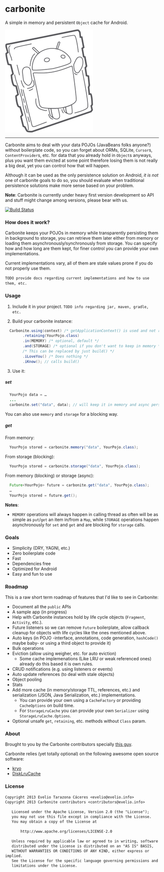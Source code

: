 carbonite
=========

A simple in memory and persistent `Object` cache for Android.

![Carbonite Android Logo](extra/logo/carbonite-android.png?raw=true)

<hr/>

Carbonite aims to deal with your data POJOs (JavaBeans folks anyone?) without boilerplate code, so you can forget about
ORMs, SQLite, `Cursor`s, `ContentProvider`s, etc. for data that you already hold in `Object`s anyways, plus you want them evicted at some point therefore losing them is not really a big deal, yet you can control how that will happen.

Although it can be used as the only persistence solution on Android, *it is not* one of carbonite goals to do so,
you should evaluate when traditional persistence solutions make more sense based on your problem.

**Note**: Carbonite is currently under heavy first version development so API and stuff might change among versions,
please bear with us.

[![Build Status](https://travis-ci.org/eveliotc/carbonite?branch=develop)](https://travis-ci.org/eveliotc/carbonite)

### How does it work?

Carbonite keeps your POJOs in memory while transparently persisting them in background to storage, you can retrieve them
 later either from memory or loading them asynchronously/synchronously from storage. You can specify how and how long
 are them kept, for finer control you can provide your own implementations.
 
Current implementations vary, all of them are stale values prone if you do not properly use them.

`TODO provide docs regarding current implementations and how to use them, etc.`

### Usage
1. Include it in your project. 
`TODO info regarding jar, maven, gradle, etc.`


2. Build your carbonite instance:
```java
  Carbonite.using(context) /* getApplicationContext() is used and not retained */
        .retaining(YourPojo.class)
        .in(MEMORY) /* optional, default */
        .and(STORAGE) /* optional if you don't want to keep in memory */
        /* This can be replaced by just build() */
        .iLoveYou() /* Does nothing */
        .iKnow(); // calls build()
```

3. Use it:
##### set
```java
  YourPojo data = …
  ...
  carbonite.set("data", data); // will keep it in memory and async persist it to storage
```
You can also use `memory` and `storage` for a blocking way.
##### get
From memory:
```java
  YourPojo stored = carbonite.memory("data", YourPojo.class);
```
From storage (blocking):
```java
  YourPojo stored = carbonite.storage("data", YourPojo.class);
```
From memory (blocking) or storage (async):
```java
  Future<YourPojo> future = carbonite.get("data", YourPojo.class);
  …
  YourPojo stored = future.get();
```

**Notes**:

- `MEMORY` operations will always happen in calling thread as often will be as simple as `put`/`get` an item in/from a `Map`, while `STORAGE` operations happen asynchronously for `set` and `get` and are blocking for `storage` calls.


### Goals
- Simplicity (DRY, YAGNI, etc.)
- Zero boilerplate code
- Fast
- Dependencies free
- Optimized for Android
- Easy and fun to use


### Roadmap
This is a raw short term roadmap of features that I'd like to see in Carbonite:

- Document all the `public` APIs
- A sample app (in progress)
- Help with Carbonite instances hold by life cycle objects (`Fragment`, `Activity`, etc.).
- Future listeners so we can remove `Future` boilerplate, allow callback cleanup for objects with life cycles like the ones mentioned above.
- Auto keys (in POJO -interface, annotations, code generation, `hashCode()` maybe baby- or using a third object to provide it)
- Bulk operations
- Eviction (allow using weigher, etc. for auto eviction)
  - Some cache implemenations (Like LRU or weak referenced ones) already do this based it is own rules.
- CRUD notifications (e.g. using listeners or events)
- Auto update references (to deal with stale objects)
- Object pooling
- Stats
- Add more cache (in memory/storage TTL, references, etc.) and serialization (JSON, Java Serialization, etc.) implementations.
  - You can provide your own using a `CacheFactory` or providing `CacheOptions` on build time.
  - For `StorageLruCache` you can provide your own `Serializer` using `StorageLruCache.Options`.
- Optional unsafe `get`, `retaining`, etc. methods without `Class` param.

### About
Brought to you by the Carbonite contributors specially [this guy](http://gplus.to/eveliotc).

Carbonite relies (yet totally optional) on the following awesome open source software:

- [kryo](https://code.google.com/p/kryo)
- [DiskLruCache](https://github.com/JakeWharton/DiskLruCache)

### License
```
Copyright 2013 Evelio Tarazona Cáceres <evelio@evelio.info>
Copyright 2013 Carbonite contributors <contributors@evelio.info>

   Licensed under the Apache License, Version 2.0 (the "License");
   you may not use this file except in compliance with the License.
   You may obtain a copy of the License at

       http://www.apache.org/licenses/LICENSE-2.0

   Unless required by applicable law or agreed to in writing, software
   distributed under the License is distributed on an "AS IS" BASIS,
   WITHOUT WARRANTIES OR CONDITIONS OF ANY KIND, either express or implied.
   See the License for the specific language governing permissions and
   limitations under the License.
```

